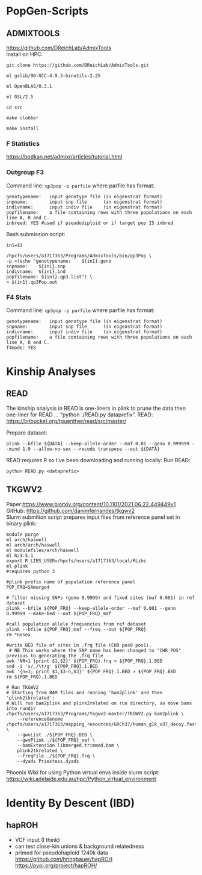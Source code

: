 # PopGen-Scripts

## ADMIXTOOLS
https://github.com/DReichLab/AdmixTools \
Install on HPC:
```
git clone https://github.com/DReichLab/AdmixTools.git
```
```
ml gslib/90-GCC-4.9.3-binutils-2.25
```
```
ml OpenBLAS/0.3.1
```
```
ml GSL/2.5
```
```
cd src
```
```
make clobber
```
```
make install
```

### F Statistics
https://bodkan.net/admixr/articles/tutorial.html 

### Outgroup F3
Command line: `qp3pop -p parfile` where parfile has format:

```
genotypename:   input genotype file (in eigenstrat format)
snpname:        input snp file      (in eigenstrat format)
indivname:      input indiv file    (in eigenstrat format)
popfilename:    a file containing rows with three populations on each line A, B and C.
inbreed: YES #used if pseudodiploid or if target pop IS inbred
```
Bash submission script:
```
in1=$1

/hpcfs/users/a1717363/Programs/AdmixTools/bin/qp3Pop \
-p <(echo "genotypename:	${in1}.geno
snpname:	${in1}.snp
indivname:	${in1}.ind
popfilename: ${in1}.qp3.list") \
> ${in1}.qp3Pop.out
```

### F4 Stats
Command line: `qp3pop -p parfile` where parfile has format:
```
genotypename:   input genotype file (in eigenstrat format)
snpname:        input snp file      (in eigenstrat format)
indivname:      input indiv file    (in eigenstrat format)
popfilename:    a file containing rows with three populations on each line A, B and C.
f4mode: YES
```
# Kinship Analyses
## READ
The kinship analysis in READ is one-liners in plink to prune the data then one-liner for READ … “python ./READ.py dataprefix”. 
READ: https://bitbucket.org/tguenther/read/src/master/ 

Prepare dataset:
```
plink --bfile ${DATA} --keep-allele-order --maf 0.01 --geno 0.999999 --mind 1.0 --allow-no-sex --recode transpose --out ${DATA}
```
READ requires R so I've been downloading and running locally:
Run READ:
```
python READ.py <dataprefix>
```
## TKGWV2
Paper:https://www.biorxiv.org/content/10.1101/2021.06.22.449449v1 \
GitHub: https://github.com/danimfernandes/tkgwv2 \
Slurm submition script prepares input files from reference panel set in binary plink: 
```
module purge
ml arch/haswell
ml arch/arch/haswell
ml modulefiles/arch/haswell
ml R/3.5.1
export R_LIBS_USER=/hpcfs/users/a1717363/local/RLibs
ml plink
#requires python 3

#plink prefix name of population reference panel
POP_FRQ=SAmerge4

# filter missing SNPs (geno 0.9999) and fixed sites (maf 0.001) in ref dataset 
plink --bfile ${POP_FRQ} --keep-allele-order --maf 0.001 --geno 0.99999 --make-bed --out ${POP_FRQ}_maf

#call population allele frequencies from ref dataset
plink --bfile ${POP_FRQ}_maf --freq --out ${POP_FRQ}
rm *nosex

#write BED file of sites in .frq file (CHR pos0 pos1). 
 # NB This works where the SNP name has been changed to "CHR_POS" previous to generating the .frq file
awk 'NR>1 {print $1,$2}' ${POP_FRQ}.frq > ${POP_FRQ}.1.BED 
sed -i 's/_/\t/g' ${POP_FRQ}.1.BED
awk '{n=1; print $1,$3-n,$3}' ${POP_FRQ}.1.BED > ${POP_FRQ}.BED
rm ${POP_FRQ}.1.BED

# Run TKGWV2
# Starting from BAM files and running 'bam2plink' and then 'plink2tkrelated':
# Will run bam2plink and plink2related on run directory, so move bams into rundir
/hpcfs/users/a1717363/Programs/tkgwv2-master/TKGWV2.py bam2plink \
	--referenceGenome /hpcfs/users/a1717363/mapping_resources/GRCh37/human_g1k_v37_decoy.fasta \
	--gwvList ./${POP_FRQ}.BED \
	--gwvPlink ./${POP_FRQ}_maf \
	--bamExtension libmerged.trimmed.bam \
	plink2tkrelated \
	--freqFile ./${POP_FRQ}.frq \
	--dyads Priestess.dyads
```
Phoenix Wiki for using Python virtual envs inside slurm script: https://wiki.adelaide.edu.au/hpc/Python_virtual_environment

# Identity By Descent (IBD)
## hapROH
- VCF input (I think)
- can test close-kin unions & background relatedness
- primed for pseudohaploid 1240k data \
https://github.com/hringbauer/hapROH \
https://pypi.org/project/hapROH/ 
